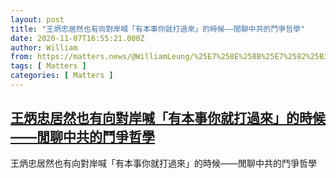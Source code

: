 ```yaml
---
layout: post
title: "王炳忠居然也有向對岸喊「有本事你就打過來」的時候——閒聊中共的鬥爭哲學"
date: 2020-11-07T16:55:21.000Z
author: William
from: https://matters.news/@WilliamLeung/%25E7%258E%258B%25E7%2582%25B3%25E5%25BF%25A0%25E5%25B1%2585%25E7%2584%25B6%25E4%25B9%259F%25E6%259C%2589%25E5%2590%2591%25E5%25B0%258D%25E5%25B2%25B8%25E5%2596%258A-%25E6%259C%2589%25E6%259C%25AC%25E4%25BA%258B%25E4%25BD%25A0%25E5%25B0%25B1%25E6%2589%2593%25E9%2581%258E%25E4%25BE%2586-%25E7%259A%2584%25E6%2599%2582%25E5%2580%2599-%25E9%2596%2592%25E8%2581%258A%25E4%25B8%25AD%25E5%2585%25B1%25E7%259A%2584%25E9%25AC%25A5%25E7%2588%25AD%25E5%2593%25B2%25E5%25AD%25B8-bafyreiggxra2e4pd3f6xl4diy5er3ouewod4axvyqfowveeplkodtbqege
tags: [ Matters ]
categories: [ Matters ]
---
```

<!--1604768121000-->
[王炳忠居然也有向對岸喊「有本事你就打過來」的時候——閒聊中共的鬥爭哲學](https://matters.news/@WilliamLeung/%25E7%258E%258B%25E7%2582%25B3%25E5%25BF%25A0%25E5%25B1%2585%25E7%2584%25B6%25E4%25B9%259F%25E6%259C%2589%25E5%2590%2591%25E5%25B0%258D%25E5%25B2%25B8%25E5%2596%258A-%25E6%259C%2589%25E6%259C%25AC%25E4%25BA%258B%25E4%25BD%25A0%25E5%25B0%25B1%25E6%2589%2593%25E9%2581%258E%25E4%25BE%2586-%25E7%259A%2584%25E6%2599%2582%25E5%2580%2599-%25E9%2596%2592%25E8%2581%258A%25E4%25B8%25AD%25E5%2585%25B1%25E7%259A%2584%25E9%25AC%25A5%25E7%2588%25AD%25E5%2593%25B2%25E5%25AD%25B8-bafyreiggxra2e4pd3f6xl4diy5er3ouewod4axvyqfowveeplkodtbqege)
------

<div>
王炳忠居然也有向對岸喊「有本事你就打過來」的時候——閒聊中共的鬥爭哲學
</div>
